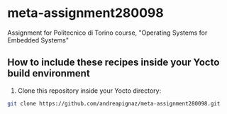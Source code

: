 # meta-assignment280098
Assignment for Politecnico di Torino course, "Operating Systems for Embedded Systems"

## How to include these recipes inside your Yocto build environment
1. Clone this repository inside your Yocto directory:
```bash
git clone https://github.com/andreapignaz/meta-assignment280098.git
```


